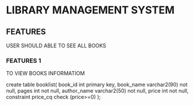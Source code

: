 # LIBRARY MANAGEMENT SYSTEM

## FEATURES
   USER SHOULD ABLE TO SEE ALL BOOKS

### FEATURES 1
   TO VIEW BOOKS INFORMATIOM

create table booklist( 
   book_id int  primary key,
   book_name varchar2(90) not null,
	pages int  not null,
   author_name varchar2(50) not null,
   price int not null,
   constraint price_cq check (price>=0)
   );
	
  
 
